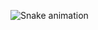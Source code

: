 ![Snake animation](https://github.com/{{your_username}}/Serhii-Nesteruk/blob/output/github-contribution-grid-snake.svg)
